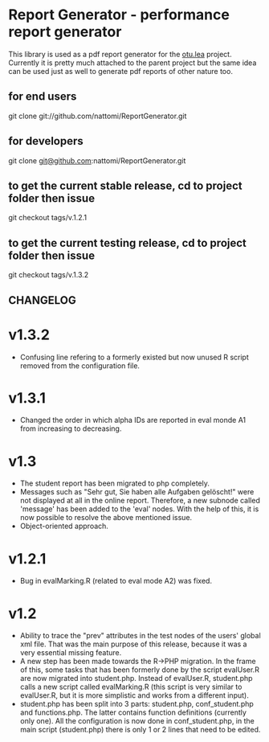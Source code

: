 # Report Generator - performance report generator

This library is used as a pdf report generator for the [otu.lea](http://otulea.uni-bremen.de/) project. Currently it is pretty much attached to the parent project but the same idea can be used just as well to generate pdf reports of other nature too.

## for end users
git clone git://github.com/nattomi/ReportGenerator.git 
## for developers
git clone git@github.com:nattomi/ReportGenerator.git
## to get the current stable release, cd to project folder then issue
git checkout tags/v.1.2.1
## to get the current testing release, cd to project folder then issue
git checkout tags/v.1.3.2


## CHANGELOG
v1.3.2
======
* Confusing line refering to a formerly existed but now unused R script removed from the configuration file. 

v1.3.1
======
* Changed the order in which alpha IDs are reported in eval monde A1 from increasing to decreasing.

v1.3
====
* The student report has been migrated to php completely.
* Messages such as "Sehr gut, Sie haben alle Aufgaben gelöscht!" were not displayed at all in the online report. Therefore, a new subnode called 'message' has been added to the 'eval' nodes. With the help of this, it is now possible to resolve the above mentioned issue.
* Object-oriented approach.

v1.2.1
======
* Bug in evalMarking.R (related to eval mode A2) was fixed. 

v1.2
====
* Ability to trace the "prev" attributes in the test nodes of the users' global xml file. That was the main purpose of this release, because it was a very essential missing feature.
* A new step has been made towards the R->PHP migration. In the frame of this, some tasks  that has been formerly done by the script evalUser.R are now migrated into student.php. Instead of evalUser.R, student.php calls a new script called evalMarking.R (this script is very similar to evalUser.R, but it is more simplistic and works from a different input).
* student.php has been split into 3 parts: student.php, conf_student.php and functions.php. The latter contains function definitions (currently only one). All the configuration is now done in conf_student.php, in the main script (student.php) there is 
only 1 or 2 lines that need to be edited.
